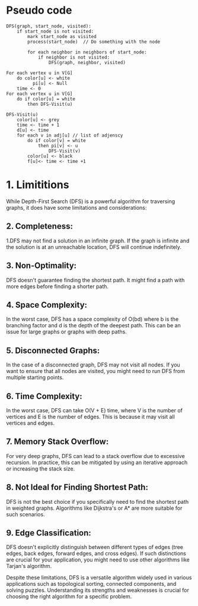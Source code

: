# Pseudo code

```
DFS(graph, start_node, visited):
    if start_node is not visited:
        mark start_node as visited
        process(start_node)  // Do something with the node

        for each neighbor in neighbors of start_node:
            if neighbor is not visited:
                DFS(graph, neighbor, visited)
```

```
For each vertex u in V[G]
    do color[u] <- white
          pi[u] <- Null
    time <- 0
For each vertex u in V[G]
    do if color[u] = white
        then DFS-Visit(u)

DFS-Visit(u)
    color[u] <- grey
    time <- time + 1
    d[u] <- time
    for each v in adj[u] // list of adjenscy
        do if color[v] = white
            then pi[v] <- u
                DFS-Visit(v)
        color[u] <- black
        f[u]<- time <- time +1
```

# 1. Limititions

While Depth-First Search (DFS) is a powerful algorithm for traversing graphs, it does have some limitations and considerations:

## 2. Completeness:

1.DFS may not find a solution in an infinite graph. If the graph is infinite and the solution is at an unreachable location, DFS will continue indefinitely.

## 3. Non-Optimality:

DFS doesn't guarantee finding the shortest path. It might find a path with more edges before finding a shorter path.

## 4. Space Complexity:

In the worst case, DFS has a space complexity of O(bd) where b is the branching factor and d is the depth of the deepest path. This can be an issue for large graphs or graphs with deep paths.

## 5. Disconnected Graphs:

In the case of a disconnected graph, DFS may not visit all nodes. If you want to ensure that all nodes are visited, you might need to run DFS from multiple starting points.

## 6. Time Complexity:

In the worst case, DFS can take O(V + E) time, where V is the number of vertices and E is the number of edges. This is because it may visit all vertices and edges.

## 7. Memory Stack Overflow:

For very deep graphs, DFS can lead to a stack overflow due to excessive recursion. In practice, this can be mitigated by using an iterative approach or increasing the stack size.

## 8. Not Ideal for Finding Shortest Path:

DFS is not the best choice if you specifically need to find the shortest path in weighted graphs. Algorithms like Dijkstra's or A\* are more suitable for such scenarios.

## 9. Edge Classification:

DFS doesn't explicitly distinguish between different types of edges (tree edges, back edges, forward edges, and cross edges). If such distinctions are crucial for your application, you might need to use other algorithms like Tarjan's algorithm.

Despite these limitations, DFS is a versatile algorithm widely used in various applications such as topological sorting, connected components, and solving puzzles. Understanding its strengths and weaknesses is crucial for choosing the right algorithm for a specific problem.
